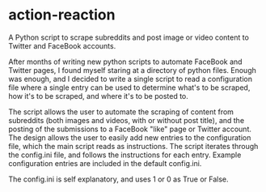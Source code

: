 # action-reaction
A Python script to scrape subreddits and post image or video content to Twitter and FaceBook accounts.

After months of writing new python scripts to automate FaceBook and Twitter pages, I found myself staring at a directory of python files. Enough was enough, and I decided to write a single script to read a configuration file where a single entry can be used to determine what's to be scraped, how it's to be scraped, and where it's to be posted to.

The script allows the user to automate the scraping of content from subreddits (both images and videos, with or without post title), and the posting of the submissions to a FaceBook "like" page or Twitter account. The design allows the user to easily add new entries to the configuration file, which the main script reads as instructions. The script iterates through the config.ini file, and follows the instructions for each entry. Example configuration entries are included in the default config.ini.

The config.ini is self explanatory, and uses 1 or 0 as True or False.
